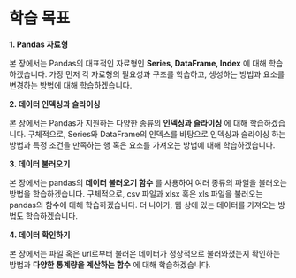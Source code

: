 # 학습 목표



**1. Pandas 자료형**

본 장에서는 Pandas의 대표적인 자료형인 **Series, DataFrame, Index** 에 대해 학습하겠습니다. 가장 먼저 각 자료형의 필요성과 구조를 학습하고, 생성하는 방법과 요소를 변경하는 방법에 대해 학습하겠습니다.



**2. 데이터 인덱싱과 슬라이싱**

본 장에서는 Pandas가 지원하는 다양한 종류의 **인덱싱과 슬라이싱** 에 대해 학습하겠습니다. 구체적으로, Series와 DataFrame의 인덱스를 바탕으로 인덱싱과 슬라이싱 하는 방법과 특정 조건을 만족하는 행 혹은 요소를 가져오는 방법에 대해 학습하겠습니다.



**3. 데이터 불러오기**

본 장에서는 pandas의 **데이터 불러오기 함수** 를 사용하여 여러 종류의 파일을 불러오는 방법을 학습하겠습니다. 구체적으로, csv 파일과 xlsx 혹은 xls 파일을 불러오는 pandas의 함수에 대해 학습하겠습니다. 더 나아가, 웹 상에 있는 데이터를 가져오는 방법도 학습하겠습니다.



**4. 데이터 확인하기**

본 장에서는 파일 혹은 url로부터 불러온 데이터가 정상적으로 불러와졌는지 확인하는 방법과 **다양한 통계량을 계산하는 함수** 에 대해 학습하겠습니다.